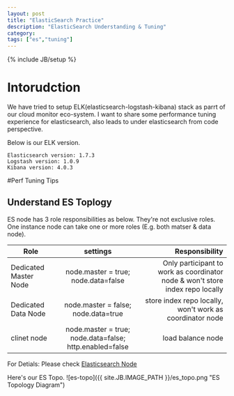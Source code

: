 ```yaml
---
layout: post
title: "ElasticSearch Practice"
description: "ElasticSearch Understanding & Tuning"
category: 
tags: ["es","tuning"]
---
```

{% include JB/setup %}
# Intorudction
We have tried to setup ELK(elasticsearch-logstash-kibana) stack as parrt of our cloud monitor eco-system.
I want to share some performance tuning experience for elasticsearch, also leads to under elasticsearch from code perspective.

Below is our ELK version.

    Elasticsearch version: 1.7.3 
    Logstash version: 1.0.9
    Kibana version: 4.0.3

#Perf Tuning Tips
## Understand ES Toplogy
ES node has 3 role responsibilities as below. They're not exclusive roles. One instance node can take one or more roles (E.g. both matser & data node).

| Role        | settings           | Responsibility  |
| ------------- |:-------------:| -----:|
| Dedicated Master Node | node.master = true; node.data=false | Only participant to work as coordinator node & won't store index repo locally|
| Dedicated Data Node      | node.master = false; node.data=true | store index repo locally, won't work as coordinator node|
| clinet node | node.master = true; node.data=false; http.enabled=false     |    load balance node |

For Detials: Please check [Elasticsearch Node](https://www.elastic.co/guide/en/elasticsearch/reference/master/modules-node.html)

Here's our ES Topo.
![es-topo]({{ site.JB.IMAGE_PATH }}/es_topo.png "ES Topology Diagram")

